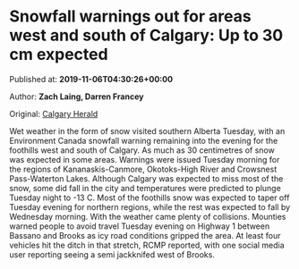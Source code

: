 
# Snowfall warnings out for areas west and south of Calgary: Up to 30 cm expected

Published at: **2019-11-06T04:30:26+00:00**

Author: **Zach Laing, Darren Francey**

Original: [Calgary Herald](https://calgaryherald.com/news/local-news/snowfall-warnings-out-for-areas-west-and-south-of-calgary-up-to-30-cm-expected)

Wet weather in the form of snow visited southern Alberta Tuesday, with an Environment Canada snowfall warning remaining into the evening for the foothills west and south of Calgary. As much as 30 centimetres of snow was expected in some areas.
Warnings were issued Tuesday morning for the regions of Kananaskis-Canmore, Okotoks-High River and Crowsnest Pass-Waterton Lakes. Although Calgary was expected to miss most of the snow, some did fall in the city and temperatures were predicted to plunge Tuesday night to -13 C.
Most of the foothills snow was expected to taper off Tuesday evening for northern regions, while the rest was expected to fall by Wednesday morning.
With the weather came plenty of collisions. Mounties warned people to avoid travel Tuesday evening on Highway 1 between Bassano and Brooks as icy road conditions gripped the area. At least four vehicles hit the ditch in that stretch, RCMP reported, with one social media user reporting seeing a semi jackknifed west of Brooks.
